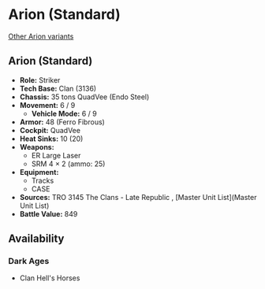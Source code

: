 # Arion (Standard) 

[Other Arion variants](../arion.md) 

## Arion (Standard) 

- **Role:** Striker 
- **Tech Base:** Clan (3136) 
- **Chassis:** 35 tons QuadVee (Endo Steel) 
- **Movement:** 6 / 9 
  - **Vehicle Mode:** 6 / 9 
- **Armor:** 48 (Ferro Fibrous) 
- **Cockpit:** QuadVee 
- **Heat Sinks:** 10 (20) 
- **Weapons:** 
  - ER Large Laser 
  - SRM 4 × 2 (ammo: 25) 
- **Equipment:** 
  - Tracks 
  - CASE 
- **Sources:** TRO 3145 The Clans - Late Republic , [Master Unit List](Master Unit List) 
- **Battle Value:** 849 

## Availability 

### Dark Ages 

- Clan Hell's Horses 

